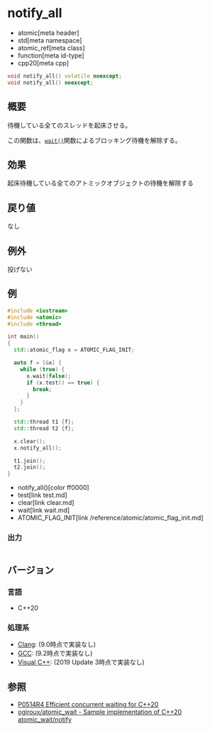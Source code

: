 # notify_all
* atomic[meta header]
* std[meta namespace]
* atomic_ref[meta class]
* function[meta id-type]
* cpp20[meta cpp]

```cpp
void notify_all() volatile noexcept;
void notify_all() noexcept;
```

## 概要
待機している全てのスレッドを起床させる。

この関数は、[`wait()`](wait.md)関数によるブロッキング待機を解除する。


## 効果
起床待機している全てのアトミックオブジェクトの待機を解除する


## 戻り値
なし


## 例外
投げない


## 例
```cpp example
#include <iostream>
#include <atomic>
#include <thread>

int main()
{
  std::atomic_flag x = ATOMIC_FLAG_INIT;

  auto f = [&x] {
    while (true) {
      x.wait(false);
      if (x.test() == true) {
        break;
      }
    }
  };

  std::thread t1 {f};
  std::thread t2 {f};

  x.clear();
  x.notify_all();

  t1.join();
  t2.join();
}
```
* notify_all()[color ff0000]
* test[link test.md]
* clear[link clear.md]
* wait[link wait.md]
* ATOMIC_FLAG_INIT[link /reference/atomic/atomic_flag_init.md]

### 出力
```
```


## バージョン
### 言語
- C++20

### 処理系
- [Clang](/implementation.md#clang): (9.0時点で実装なし)
- [GCC](/implementation.md#gcc): (9.2時点で実装なし)
- [Visual C++](/implementation.md#visual_cpp): (2019 Update 3時点で実装なし)


## 参照
- [P0514R4 Efficient concurrent waiting for C++20](http://www.open-std.org/jtc1/sc22/wg21/docs/papers/2018/p0514r4.pdf)
- [ogiroux/atomic_wait - Sample implementation of C++20 atomic_wait/notify](https://github.com/ogiroux/atomic_wait)
